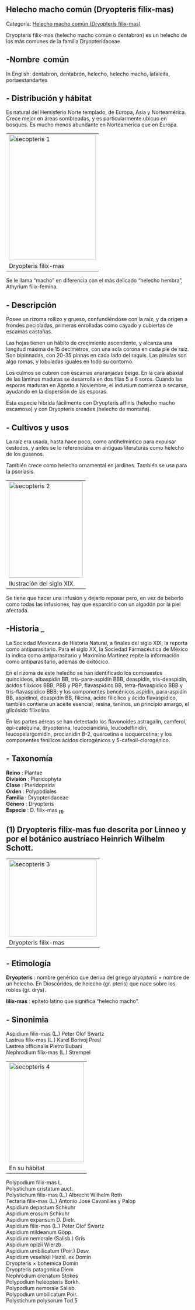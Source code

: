 ## Helecho macho común (Dryopteris filix-mas)

Categoría: [Helecho macho común (Dryopteris filix-mas)](http://descubrircorrientes.com.ar/2012/index.php/2670-geografia/6-fitogeografia/vegetacion-y-flora/helecho-macho-comun-dryopteris-filix-mas)

Dryopteris filix-mas (helecho macho común o dentabrón) es un helecho de los más comunes de la familia Dryopteridaceae.

## **\-Nombre  común**

In English: dentabron, dentabrón, helecho, helecho macho, lafaleita, portaestandartes

## **\- Distribución y hábitat**

Es natural del Hemisferio Norte templado, de Europa, Asia y Norteamérica. Crece mejor en áreas sombreadas, y es particularmente ubicuo en bosques. Es mucho menos abundante en Norteamérica que en Europa.

<table><tbody><tr><td><img src="http://descubrircorrientes.com.ar/2012/index.php/2670-geografia/6-fitogeografia/vegetacion-y-flora/images/fotos_de_geografia/dryopteris%201.jpg" width="238" height="343" alt="secopteris 1"></td></tr><tr><td><span><span><span>Dryopteris filix-mas</span></span></span></td></tr></tbody></table>

Se le llama “macho” en diferencia con el más delicado “helecho hembra”, Athyrium filix-femina.

## **\- Descripción**

Posee un rizoma rollizo y grueso, confundiéndose con la raíz, y da origen a frondes pecioladas, primeras enrolladas como cayado y cubiertas de escamas castañas.

Las hojas tienen un hábito de crecimiento ascendente, y alcanza una longitud máxima de 15 decímetros, con una sola corona en cada pie de raíz. Son bipinnadas, con 20-35 pinnas en cada lado del raquis. Las pínulas son algo romas, y lobuladas iguales en todo su contorno.

Los culmos se cubren con escamas anaranjadas beige. En la cara abaxial de las láminas maduras se desarrolla en dos filas 5 a 6 soros. Cuando las esporas maduran en Agosto a Noviembre, el indusium comienza a secarse, ayudando en la dispersión de las esporas.

Esta especie hibrída fácilmente con Dryopteris affinis (helecho macho escamoso) y con Dryopteris oreades (helecho de montaña).

## **\- Cultivos y usos**

La raíz era usada, hasta hace poco, como antihelmíntico para expulsar cestodos, y antes se lo referenciaba en antiguas literaturas como helecho de los gusanos.

También crece como helecho ornamental en jardines. También se usa para la psoriasis.

<table><tbody><tr><td><img src="http://descubrircorrientes.com.ar/2012/index.php/2670-geografia/6-fitogeografia/vegetacion-y-flora/images/fotos_de_geografia/dryopteris%202.jpg" width="202" height="263" alt="secopteris 2"></td></tr><tr><td><span><span><span>Ilustración del siglo XIX.</span></span></span></td></tr></tbody></table>

Se tiene que hacer una infusión y dejarlo reposar pero, en vez de beberlo como todas las infusiones, hay que esparcirlo con un algodón por la piel afectada.

## **\-Historia \_**

La Sociedad Mexicana de Historia Natural, a finales del siglo XIX, la reporta como antiparasitario. Para el siglo XX, la Sociedad Farmacéutica de México la indica como antiparasitario y Maximino Martínez repite la información como antiparasitario, además de oxitócico.

En el rizoma de este helecho se han identificado los compuestos quinoideos, albaspidín BB, tris-para-aspidín BBB, deaspidín, tris-deaspidín, ácidos filíxicos BBB, PBB y PBP, flavaspídico BB, tetra-flavaspídico BBB y tris-flavaspídico BBB; y los componentes bencénicos aspidín, para-aspidín BB, aspidinol, deaspidín BB, filicina, ácido filicílico y ácido flavaspídico, también contiene un aceite esencial, resina, taninos, un principio amargo, el glicósido filixolina.

En las partes aéreas se han detectado los flavonoides astragalín, camferol, epi-catequina, dryopterina, leucocianidina, leucodelfinidín, leucopelargomidín, procianidín B-2, quercetina e isoquercetina; y los componentes fenilícos ácidos clorogénicos y 5-cafeoil-clorogénico.

## **\- Taxonomía**

**Reino** : Plantae  
**División** : Pteridophyta  
**Clase** : Pteridopsida  
**Orden** : Polypodiales  
**Familia** : Dryopteridaceae  
**Género** : Dryopteris  
**Especie** : D. filix-mas <sub><strong><span><span> (1)</span></span></strong></sub>

## **(1)** Dryopteris filix-mas fue descrita por Linneo y por el botánico austríaco Heinrich Wilhelm Schott.

<table><tbody><tr><td><img src="http://descubrircorrientes.com.ar/2012/index.php/2670-geografia/6-fitogeografia/vegetacion-y-flora/images/fotos_de_geografia/dryopteris%203.jpg" width="240" height="210" alt="secopteris 3"></td></tr><tr><td><span><span><span>Dryopteris filix-mas</span></span></span></td></tr></tbody></table>

## **\- Etimología**

**Dryopteris** : nombre genérico que deriva del griego _dryopteris_ = nombre de un helecho. En Dioscórides, de helecho (gr. pteris) que nace sobre los robles (gr. drys).

**lilix-mas** : epíteto latino que significa “helecho macho”.

## **\- Sinonimia**

Aspidium filix-mas (L.) Peter Olof Swartz  
Lastrea filix-mas (L.) Karel Borivoj Presl  
Lastrea officinalis Pietro Bubani  
Nephrodium filix-mas (L.) Strempel

<table><tbody><tr><td><img src="http://descubrircorrientes.com.ar/2012/index.php/2670-geografia/6-fitogeografia/vegetacion-y-flora/images/fotos_de_geografia/dryopteris%204.jpg" width="205" height="273" alt="secopteris 4"></td></tr><tr><td><span><span><span>En su hábitat</span></span></span></td></tr></tbody></table>

Polypodium filix-mas L.  
Polystichum cristatum auct.  
Polystichum filix-mas (L.) Albrecht Wilhelm Roth  
Tectaria filix-mas (L.) Antonio José Cavanilles y Palop  
Aspidium depastum Schkuhr  
Aspidium erosum Schkuhr  
Aspidium expansum D. Dietr.  
Aspidium filix-mas (L.) Peter Olof Swartz  
Aspidium mildeanum Göpp.  
Aspidium nemorale (Salisb.) Gris  
Aspidium opizii Wierzb.  
Aspidium umbilicatum (Poir.) Desv.  
Aspidium veselskii Hazsl. ex Domin  
Dryopteris × bohemica Domin  
Dryopteris patagonica Diem  
Nephrodium crenatum Stokes  
Polypodium heleopteris Borkh.  
Polypodium nemorale Salisb.  
Polypodium umbilicatum Poir.  
Polystichum polysorum Tod.5